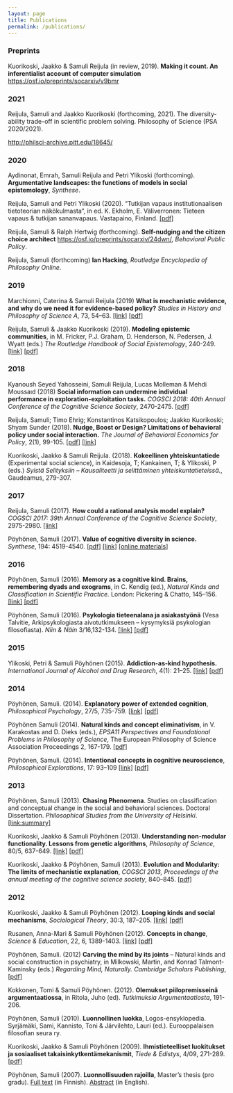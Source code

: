 ```yaml
---
layout: page
title: Publications
permalink: /publications/
---
```


### Preprints

Kuorikoski, Jaakko & Samuli Reijula (in review, 2019). **Making it count. An inferentialist account of computer simulation** <a href="https://osf.io/preprints/socarxiv/v9bmr" target="_blank">https://osf.io/preprints/socarxiv/v9bmr</a>

### 2021

Reijula, Samuli and Jaakko Kuorikoski (forthcoming, 2021). The diversity-ability trade-off in scientific problem solving. Philosophy of Science (PSA 2020/2021).

http://philsci-archive.pitt.edu/18645/

### 2020

Aydinonat, Emrah, Samuli Reijula and Petri Ylikoski (forthcoming). **Argumentative landscapes: the functions of models in social epistemology**, *Synthese*.

Reijula, Samuli and Petri Ylikoski (2020). “Tutkijan vapaus institutionaalisen tietoteorian näkökulmasta“, in ed. K. Ekholm, E. Väliverronen: Tieteen vapaus & tutkijan sananvapaus. Vastapaino, Finland.
<a href="https://tuhat.helsinki.fi/ws/portalfiles/portal/136411434/reijula_ja_ylikoski2020_institutionaalinen_tietoteoria.pdf" target="_blank">[pdf]</a>

Reijula, Samuli & Ralph Hertwig (forthcoming). **Self-nudging and the citizen choice architect** <a href="https://osf.io/preprints/socarxiv/24dwn/" target="_blank">https://osf.io/preprints/socarxiv/24dwn/</a>, *Behavioral Public Policy*.

Reijula, Samuli (forthcoming) **Ian Hacking**, *Routledge Encyclopedia of Philosophy Online*.


### 2019

Marchionni, Caterina & Samuli Reijula (2019) **What is mechanistic evidence, and why do we need it for evidence-based policy?**
 *Studies in History and Philosophy of Science A*, 73, 54–63.
<a href="https://doi.org/10.1016/j.shpsa.2018.08.003" target="_blank">[link]</a>
<a href="https://doi.org/10.31235/osf.io/4ufbm" target="_blank">[pdf]</a>

Reijula, Samuli & Jaakko Kuorikoski (2019). **Modeling epistemic communities**, in M. Fricker, P.J. Graham, D. Henderson, N. Pedersen, J. Wyatt (eds.) *The Routledge Handbook of Social Epistemology*, 240-249.
<a href="https://www.crcpress.com/The-Routledge-Handbook-of-Social-Epistemology/Fricker-Graham-Henderson-Pedersen/p/book/9781138858510" target="_blank">[link]</a>
<a href="https://osf.io/preprints/socarxiv/au54j" target="_blank">[pdf]</a>


### 2018

Kyanoush Seyed Yahosseini, Samuli Reijula, Lucas Molleman & Mehdi Moussaıd (2018)
**Social information can undermine individual performance in exploration-exploitation tasks.** *COGSCI 2018: 40th Annual Conference of the Cognitive Science Society*, 2470-2475.
<a href="https://psyarxiv.com/upv8k" target="_blank">[pdf]</a>

Reijula, Samuli; Timo Ehrig; Konstantinos Katsikopoulos; Jaakko Kuorikoski; Shyam Sunder (2018). **Nudge, Boost or Design? Limitations of behavioral policy under social interaction.** *The Journal of Behavioral Economics for Policy*, 2(1), 99-105.
<a href="https://osf.io/preprints/socarxiv/zh3qw" target="_blank">[pdf]</a>
<a href="http://sabeconomics.org/wordpress/wp-content/uploads/JBEP-2-1-14.pdf" target="_blank">[link]</a>

Kuorikoski, Jaakko & Samuli Reijula. (2018). **Kokeellinen yhteiskuntatiede** (Experimental social science), in Kaidesoja, T; Kankainen, T; & Ylikoski, P (eds.) *Syistä Selityksiin – Kausaliteetti ja selittäminen yhteiskuntatieteissä.*, Gaudeamus, 279-307.


### 2017

Reijula, Samuli (2017). **How could a rational analysis model explain?** *COGSCI 2017: 39th Annual Conference of the Cognitive Science Society*,  2975-2980.
<a href="https://mindmodeling.org/cogsci2017/papers/0563/index.html" target="_blank">[link]</a>

Pöyhönen, Samuli (2017). **Value of cognitive diversity in science.** *Synthese*, 194: 4519-4540.
<a href="/assets/broadcasting_final.pdf" target="_blank">[pdf]</a>
<a href="https://link.springer.com/article/10.1007%2Fs11229-016-1147-4" target="_blank">[link]</a>
<a href="https://github.com/samulipo/broadcasting/" target="_blank">[online materials]</a>

### 2016

Pöyhönen, Samuli (2016). **Memory as a cognitive kind. Brains, remembering dyads and exograms**, in C. Kendig (ed.), *Natural Kinds and Classification in Scientific Practice.* London: Pickering & Chatto, 145–156. <a href="https://www.routledge.com/Natural-Kinds-and-Classification-in-Scientific-Practice/Kendig/p/book/9781848935402" target="_blank">[link]</a> <a href="/assets/memory_final.pdf" target="_blank">[pdf]</a>


Pöyhönen, Samuli (2016). **Psykologia tieteenalana ja asiakastyönä** (Vesa Talvitie, Arkipsykologiasta aivotutkimukseen – kysymyksiä psykologian filosofiasta). *Niin & Näin* 3/16,132-134. <a href="http://www.netn.fi/artikkeli/psykologia-tieteenalana-ja-asiakastyona" target="_blank">[link]</a> <a href="/assets/arkipsykologiasta_aivotutkimukseen_arvio1.pdf" target="_blank">[pdf]</a>

### 2015

Ylikoski, Petri & Samuli Pöyhönen (2015). **Addiction-as-kind hypothesis.** *International Journal of Alcohol and Drug Research*, 4(1): 21–25. <a href="http://www.ijadr.org/index.php/ijadr/article/view/189" target="_blank">[link]</a> <a href="/assets/addiction-as-a-kind_hypothesis.pdf" target="_blank">[pdf]</a>

### 2014

Pöyhönen, Samuli. (2014). **Explanatory power of extended cognition**, *Philosophical Psychology*, 27/5, 735-759. <a href="https://www.tandfonline.com/doi/abs/10.1080/09515089.2013.766789" target="_blank">[link]</a> <a href="/assets/samulipo_epec_01_2013.pdf" target="_blank">[pdf]</a>

Pöyhönen Samuli (2014). **Natural kinds and concept eliminativism**, in V. Karakostas and D. Dieks (eds.), *EPSA11 Perspectives and Foundational Problems in Philosophy of Science*, The European Philosophy of Science Association Proceedings 2, 167-179. <a href="/assets/poyhonen2014,natural_kinds_and_concept_eliminativism.pdf" target="_blank">[pdf]</a>

Pöyhönen, Samuli. (2014). **Intentional concepts in cognitive neuroscience**, *Philosophical Explorations*, 17: 93–109 <a href="https://www.tandfonline.com/doi/abs/10.1080/13869795.2013.742556?journalCode=rpex20" target="_blank">[link]</a> <a href="/assets/intentional_concepts_in_cog_neuroscience.pdf" target="_blank">[pdf]</a>

### 2013

Pöyhönen, Samuli (2013). **Chasing Phenomena**. Studies on classification and conceptual change in the social and behavioral sciences. Doctoral Dissertation. *Philosophical Studies from the University of Helsinki*. <a href="https://helda.helsinki.fi/handle/10138/40107" target="_blank">[link:summary]</a>

Kuorikoski, Jaakko & Samuli Pöyhönen (2013). **Understanding non-modular functionality. Lessons from genetic algorithms**, *Philosophy of Science*, 80/5, 637-649. <a href="https://www.journals.uchicago.edu/doi/abs/10.1086/673866?journalCode=phos" target="_blank">[link]</a> <a href="/assets/non-modular_functionality.pdf" target="_blank">[pdf]</a>

Kuorikoski, Jaakko & Pöyhönen, Samuli (2013). **Evolution and Modularity: The limits of mechanistic explanation**, *COGSCI 2013, Proceedings of the annual meeting of the cognitive science society*, 840–845. <a href="/assets/evolution_and_modularity.pdf" target="_blank">[pdf]</a>

### 2012

Kuorikoski, Jaakko & Samuli Pöyhönen (2012). **Looping kinds and social mechanisms**, *Sociological Theory*, 30:3, 187–205. <a href="http://journals.sagepub.com/doi/abs/10.1177/0735275112457911?journalCode=stxa" target="_blank">[link]</a> <a href="/assets/kuorikoski-poyhonen-looping-kinds.pdf" target="_blank">[pdf]</a>

Rusanen, Anna-Mari & Samuli Pöyhönen (2012). **Concepts in change**, *Science & Education*, 22, 6, 1389-1403. <a href="https://link.springer.com/article/10.1007%2Fs11191-012-9489-x" target="_blank">[link]</a> <a href="/assets/rusanen_and_poyhonenconcepts_in_change.pdf" target="_blank">[pdf]</a>

Pöyhönen, Samuli. (2012) **Carving the mind by its joints** – Natural kinds and social construction in psychiatry, in Milkowski, Martin, and Konrad Talmont-Kaminsky (eds.) *Regarding Mind, Naturally. Cambridge Scholars Publishing*, <a href="/assets/poyhonen-2011-carving-the-mind.pdf" target="_blank">[pdf]</a>

Kokkonen, Tomi & Samuli Pöyhönen. (2012). **Olemukset piilopremisseinä argumentaatiossa**, in Ritola, Juho (ed). *Tutkimuksia Argumentaatiosta*, 191-206.

Pöyhönen, Samuli (2010). **Luonnollinen luokka**, Logos-ensyklopedia. Syrjämäki, Sami, Kannisto, Toni & Järvilehto, Lauri (ed.). Eurooppalaisen filosofian seura ry.

Kuorikoski, Jaakko & Samuli Pöyhönen (2009). **Ihmistieteelliset luokitukset ja sosiaaliset takaisinkytkentämekanismit**, *Tiede & Edistys*, 4/09, 271-289. <a href="/assets/kuorikoski-poyhonen.pdf" target="_blank">[pdf]</a>

Pöyhönen, Samuli (2007). **Luonnollisuuden rajoilla**, Master’s thesis (pro gradu).
<a href="https://helda.helsinki.fi/handle/10138/18299" target="_blank">Full text</a> (in Finnish). <a href="https://samulipoyhonen.files.wordpress.com/2010/10/gradu-abs-engl.pdf" target="_blank">Abstract</a> (in English).
